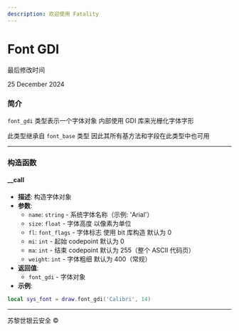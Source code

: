 ```yaml
---
description: 欢迎使用 Fatality
---
```


# Font GDI

最后修改时间

25 December 2024

### 简介

`font_gdi` 类型表示一个字体对象 内部使用 GDI 库来光栅化字体字形

此类型继承自 `font_base` 类型 因此其所有基方法和字段在此类型中也可用

***

### 构造函数

#### \_\_call

* **描述**: 构造字体对象
* **参数**:
  * `name`: `string` - 系统字体名称（示例: 'Arial'）
  * `size`: `float` - 字体高度 以像素为单位
  * `fl`: `font_flags` - 字体标志 使用 bit 库构造 默认为 0
  * `mi`: `int` - 起始 codepoint 默认为 0
  * `ma`: `int` - 结束 codepoint 默认为 255（整个 ASCII 代码页）
  * `weight`: `int` - 字体粗细 默认为 400（常规）
* **返回值**:
  * `font_gdi` - 字体对象
* **示例**:

```lua
local sys_font = draw.font_gdi('Calibri', 14)
```

***

苏黎世银云安全 ©
